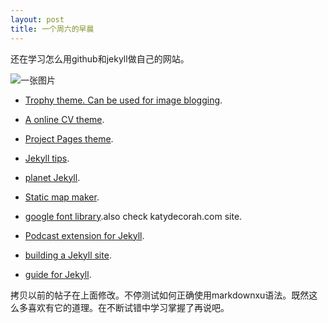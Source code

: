 ```yaml
---
layout: post
title: 一个周六的早晨
---
```

还在学习怎么用github和jekyll做自己的网站。

![一张图片](https://yt3.ggpht.com/-0vxgKl3m7lM/AAAAAAAAAAI/AAAAAAAAAAA/Xv0t8IIjOo8/s900-c-k-no-mo-rj-c0xffffff/photo.jpg)

- [Trophy theme. Can be used for image blogging](http://thomasvaeth.com/trophy/).

- [A online CV theme](http://webjeda.com/online-cv/).

- [Project Pages theme](http://projectpages.github.io/project-pages/).

- [Jekyll tips](http://jekyll.tips).

- [planet Jekyll](http://planetjekyll.github.io).

- [Static map maker](http://staticmapmaker.com).

- [google font library](http://katydecorah.com/font-library/).also check katydecorah.com site.

- [Podcast extension for Jekyll](https://jekyll-octopod.github.io).

- [building a Jekyll site](https://css-tricks.com/building-a-jekyll-site-part-1-of-3/).

- [guide for Jekyll](https://ines.io/blog/the-ultimate-guide-static-websites-jekyll/).

拷贝以前的帖子在上面修改。不停测试如何正确使用markdownxu语法。既然这么多喜欢有它的道理。在不断试错中学习掌握了再说吧。

